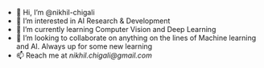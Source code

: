 - 👋 Hi, I’m @nikhil-chigali
- 👀 I’m interested in AI Research & Development
- 🌱 I’m currently learning Computer Vision and Deep Learning
- 💞️ I’m looking to collaborate on anything on the lines of Machine learning and AI. Always up for some new learning
- 📫 Reach me at _nikhil.chigali@gmail.com_

<!---
nikhil-chigali/nikhil-chigali is a ✨ special ✨ repository because its `README.md` (this file) appears on your GitHub profile.
You can click the Preview link to take a look at your changes.
--->
